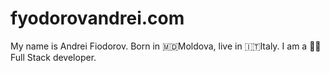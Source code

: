 # fyodorovandrei.com

My name is Andrei Fiodorov. Born in 🇲🇩Moldova, live in 🇮🇹Italy. I am a 👨‍💻Full Stack developer.

